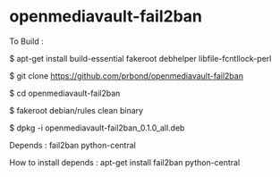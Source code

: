 openmediavault-fail2ban
========

To Build :

$ apt-get install build-essential fakeroot debhelper libfile-fcntllock-perl

$ git clone https://github.com/prbond/openmediavault-fail2ban

$ cd openmediavault-fail2ban

$ fakeroot debian/rules clean binary

$ dpkg -i openmediavault-fail2ban_0.1.0_all.deb

Depends :
fail2ban
python-central

How to install depends :
apt-get install fail2ban python-central
